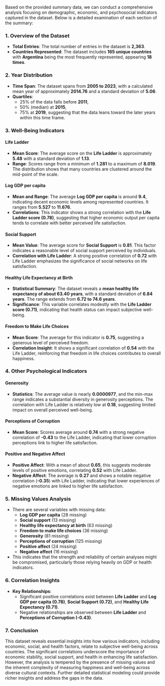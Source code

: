 Based on the provided summary data, we can conduct a comprehensive analysis focusing on demographic, economic, and psychosocial indicators captured in the dataset. Below is a detailed examination of each section of the summary:

### 1. Overview of the Dataset
- **Total Entries**: The total number of entries in the dataset is **2,363**.
- **Countries Represented**: The dataset includes **165 unique countries** with **Argentina** being the most frequently represented, appearing **18 times**.

### 2. Year Distribution
- **Time Span**: The dataset spans from **2005 to 2023**, with a calculated mean year of approximately **2014.76** and a standard deviation of **5.06**. 
- **Quartiles**: 
  - 25% of the data falls before **2011**,
  - 50% (median) at **2015**,
  - 75% at **2019**, 
  suggesting that the data leans toward the later years within this time frame.

### 3. Well-Being Indicators
#### Life Ladder
- **Mean Score**: The average score on the **Life Ladder** is approximately **5.48** with a standard deviation of **1.13**.
- **Range**: Scores range from a minimum of **1.281** to a maximum of **8.019**. The distribution shows that many countries are clustered around the mid-point of the scale.

#### Log GDP per capita
- **Mean and Range**: The average **Log GDP per capita** is around **9.4**, indicating decent economic levels among represented countries. It ranges from **5.527** to **11.676**.
- **Correlations**: This indicator shows a strong correlation with the **Life Ladder score (0.78)**, suggesting that higher economic output per capita tends to correlate with better perceived life satisfaction.

#### Social Support
- **Mean Value**: The average score for **Social Support** is **0.81**. This factor indicates a reasonable level of social support perceived by individuals.
- **Correlation with Life Ladder**: A strong positive correlation of **0.72** with Life Ladder emphasizes the significance of social networks on life satisfaction.

#### Healthy Life Expectancy at Birth
- **Statistical Summary**: The dataset reveals a **mean healthy life expectancy of about 63.40 years**, with a standard deviation of **6.84 years**. The range extends from **6.72 to 74.6 years**.
- **Significance**: This variable correlates modestly with the **Life Ladder score (0.71)**, indicating that health status can impact subjective well-being.

#### Freedom to Make Life Choices
- **Mean Score**: The average for this indicator is **0.75**, suggesting a generous level of perceived freedom.
- **Correlation Insight**: It shows a significant correlation of **0.54** with the Life Ladder, reinforcing that freedom in life choices contributes to overall happiness.

### 4. Other Psychological Indicators
#### Generosity
- **Statistics**: The average value is nearly **0.0000977**, and the min-max range indicates a substantial diversity in generosity perceptions. The correlation with Life Ladder is relatively low at **0.18**, suggesting limited impact on overall perceived well-being.

#### Perceptions of Corruption
- **Mean Score**: Scores average around **0.74** with a strong negative correlation of **-0.43** to the Life Ladder, indicating that lower corruption perceptions link to higher life satisfaction.

#### Positive and Negative Affect
- **Positive Affect**: With a mean of about **0.65**, this suggests moderate levels of positive emotions, correlating **0.52** with Life Ladder.
- **Negative Affect**: The average is **0.27** and shows a notable negative correlation (**-0.35**) with Life Ladder, indicating that lower experiences of negative emotions are linked to higher life satisfaction.

### 5. Missing Values Analysis
- There are several variables with missing data: 
  - **Log GDP per capita** (28 missing)
  - **Social support** (13 missing)
  - **Healthy life expectancy at birth** (63 missing)
  - **Freedom to make life choices** (36 missing)
  - **Generosity** (81 missing)
  - **Perceptions of corruption** (125 missing)
  - **Positive affect** (24 missing)
  - **Negative affect** (16 missing)
- This indicates that the strength and reliability of certain analyses might be compromised, particularly those relying heavily on GDP or health indicators.

### 6. Correlation Insights
- **Key Relationships**:
  - Significant positive correlations exist between **Life Ladder** and **Log GDP per capita (0.78)**, **Social Support (0.72)**, and **Healthy Life Expectancy (0.71)**.
  - Negative relationships are observed between **Life Ladder** and **Perceptions of Corruption (-0.43)**.
  
### 7. Conclusion
This dataset reveals essential insights into how various indicators, including economic, social, and health factors, relate to subjective well-being across countries. The significant correlations underscore the importance of economic stability, social support, and health in enhancing life satisfaction. However, the analysis is tempered by the presence of missing values and the inherent complexity of measuring happiness and well-being across diverse cultural contexts. Further detailed statistical modeling could provide richer insights and address the gaps in the data.